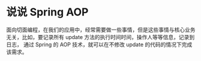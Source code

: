 # 说说 Spring AOP

面向切面编程，在我们的应用中，经常需要做一些事情，但是这些事情与核心业务无关，比如，要记录所有 update 方法的执行时间时间，操作人等等信息，记录到日志， 通过 Spring 的 AOP 技术，就可以在不修改 update 的代码的情况下完成该需求。